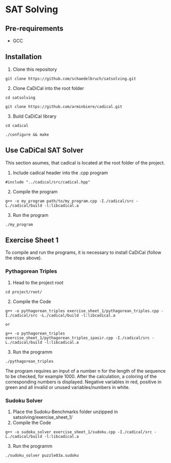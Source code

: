 # SAT Solving

## Pre-requirements
- GCC

## Installation
1. Clone this repository
```
git clone https://github.com/schaedelbruch/satsolving.git
```

2. Clone CaDiCal into the root folder
```
cd satsolving

git clone https://github.com/arminbiere/cadical.git
```

3. Build CaDiCal library
```
cd cadical

./configure && make
```

## Use CaDiCal SAT Solver
This section asumes, that cadical is located at the root folder of the project. 
1. Include cadical header into the .cpp program
```
#include "../cadical/src/cadical.hpp"
```
2. Compile the program
```
g++ -o my_program path/to/my_program.cpp -I./cadical/src -L./cadical/build -l:libcadical.a
```
3. Run the program
```
./my_program
```

## Exercise Sheet 1
To compile and run the programs, it is necessary to install CaDiCal (follow the steps above).
### Pythagorean Triples
1. Head to the project root
```
cd project/root/
```
2. Compile the Code
```
g++ -o pythagorean_triples exercise_sheet_1/pythagorean_triples.cpp -I./cadical/src -L./cadical/build -l:libcadical.a

or

g++ -o pythagorean_triples exercise_sheet_1/pythagorean_triples_ipasir.cpp -I./cadical/src -L./cadical/build -l:libcadical.a
```
3. Run the programm
```
./pythagorean_triples
```

The program requires an input of a number n for the length of the sequence to be checked, for example 1000. After the calculation, a coloring of the corresponding numbers is displayed. Negative variables in red, positive in green and all invalid or unused variables/numbers in white.

### Sudoku Solver
1. Place the Sudoku-Benchmarks folder unzipped in satsolving/exercise_sheet_1/
2. Compile the Code
```
g++ -o sudoku_solver exercise_sheet_1/sudoku.cpp -I./cadical/src -L./cadical/build -l:libcadical.a
```
3. Run the programm
```
./sudoku_solver puzzle03a.sudoku
```
